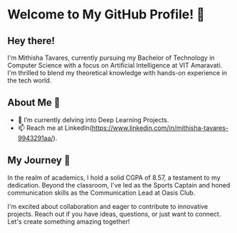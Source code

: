 # Welcome to My GitHub Profile! 👋

## Hey there! 

I'm Mithisha Tavares, currently pursuing my Bachelor of Technology in Computer Science with a focus on Artificial Intelligence at VIT Amaravati. I'm thrilled to blend my theoretical knowledge with hands-on experience in the tech world.

## About Me 📖

- 🔭 I’m currently delving into Deep Learning Projects.
- 📫 Reach me at LinkedIn(https://www.linkedin.com/in/mithisha-tavares-9943291aa/).

## My Journey 🚀

In the realm of academics, I hold a solid CGPA of 8.57, a testament to my dedication.
Beyond the classroom, I've led as the Sports Captain and honed communication skills as the Communication Lead at Oasis Club.

I'm excited about collaboration and eager to contribute to innovative projects. Reach out if you have ideas, questions, or just want to connect. Let's create something amazing together!

